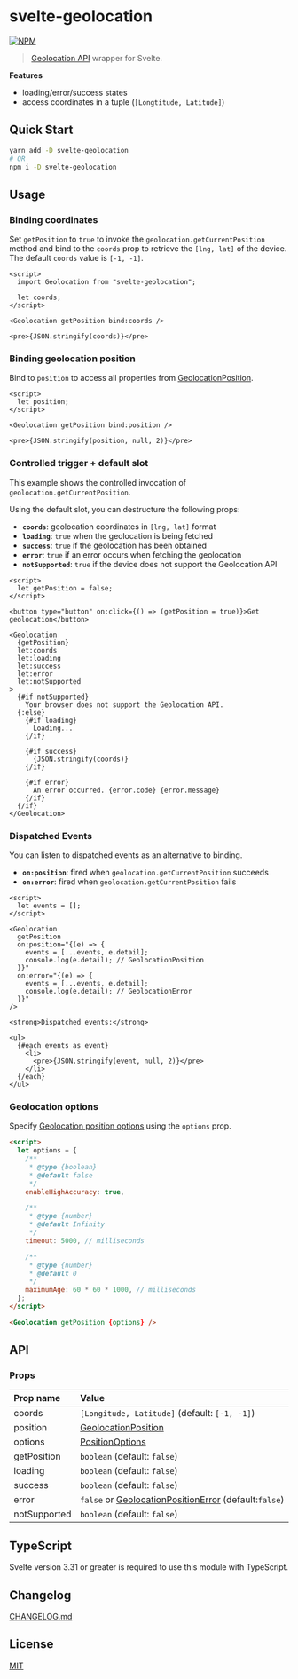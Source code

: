 # svelte-geolocation

[![NPM][npm]][npm-url]

> [Geolocation API](https://developer.mozilla.org/en-US/docs/Web/API/Geolocation_API) wrapper for Svelte.

**Features**

- loading/error/success states
- access coordinates in a tuple (`[Longtitude, Latitude]`)

<!-- TOC -->

## Quick Start

```bash
yarn add -D svelte-geolocation
# OR
npm i -D svelte-geolocation
```

## Usage

### Binding coordinates

Set `getPosition` to `true` to invoke the `geolocation.getCurrentPosition` method and bind to the `coords` prop to retrieve the `[lng, lat]` of the device. The default `coords` value is `[-1, -1]`.

<!-- prettier-ignore-start -->
```svelte
<script>
  import Geolocation from "svelte-geolocation";

  let coords;
</script>

<Geolocation getPosition bind:coords />

<pre>{JSON.stringify(coords)}</pre>
```
<!-- prettier-ignore-end -->

### Binding geolocation position

Bind to `position` to access all properties from [GeolocationPosition](https://developer.mozilla.org/en-US/docs/Web/API/GeolocationPosition).

<!-- prettier-ignore-start -->
```svelte
<script>
  let position;
</script>

<Geolocation getPosition bind:position />

<pre>{JSON.stringify(position, null, 2)}</pre>
```
<!-- prettier-ignore-end -->

### Controlled trigger + default slot

This example shows the controlled invocation of `geolocation.getCurrentPosition`.

Using the default slot, you can destructure the following props:

- **`coords`**: geolocation coordinates in `[lng, lat]` format
- **`loading`**: `true` when the geolocation is being fetched
- **`success`**: `true` if the geolocation has been obtained
- **`error`**: `true` if an error occurs when fetching the geolocation
- **`notSupported`**: `true` if the device does not support the Geolocation API

<!-- prettier-ignore-start -->
```svelte
<script>
  let getPosition = false;
</script>

<button type="button" on:click={() => (getPosition = true)}>Get geolocation</button>

<Geolocation
  {getPosition}
  let:coords
  let:loading
  let:success
  let:error
  let:notSupported
>
  {#if notSupported}
    Your browser does not support the Geolocation API.
  {:else}
    {#if loading}
      Loading...
    {/if}

    {#if success}
      {JSON.stringify(coords)}
    {/if}

    {#if error}
      An error occurred. {error.code} {error.message}
    {/if}
  {/if}
</Geolocation>
```
<!-- prettier-ignore-end -->

### Dispatched Events

You can listen to dispatched events as an alternative to binding.

- **`on:position`**: fired when `geolocation.getCurrentPosition` succeeds
- **`on:error`**: fired when `geolocation.getCurrentPosition` fails

<!-- prettier-ignore-start -->
```svelte
<script>
  let events = [];
</script>

<Geolocation
  getPosition
  on:position="{(e) => {
    events = [...events, e.detail];
    console.log(e.detail); // GeolocationPosition
  }}"
  on:error="{(e) => {
    events = [...events, e.detail];
    console.log(e.detail); // GeolocationError
  }}"
/>

<strong>Dispatched events:</strong>

<ul>
  {#each events as event}
    <li>
      <pre>{JSON.stringify(event, null, 2)}</pre>
    </li>
  {/each}
</ul>

```
<!-- prettier-ignore-end -->

### Geolocation options

Specify [Geolocation position options](https://developer.mozilla.org/en-US/docs/Web/API/PositionOptions) using the `options` prop.

<!-- prettier-ignore-start -->
```html
<script>
  let options = {
    /**
     * @type {boolean}
     * @default false
     */
    enableHighAccuracy: true,

    /**
     * @type {number}
     * @default Infinity
     */
    timeout: 5000, // milliseconds

    /**
     * @type {number}
     * @default 0
     */
    maximumAge: 60 * 60 * 1000, // milliseconds
  };
</script>

<Geolocation getPosition {options} />
```
<!-- prettier-ignore-end -->

## API

### Props

| Prop name    | Value                                                                                                                              |
| :----------- | :--------------------------------------------------------------------------------------------------------------------------------- |
| coords       | `[Longitude, Latitude]` (default: `[-1, -1]`)                                                                                      |
| position     | [GeolocationPosition](https://developer.mozilla.org/en-US/docs/Web/API/GeolocationPosition)                                        |
| options      | [PositionOptions](https://developer.mozilla.org/en-US/docs/Web/API/PositionOptions)                                                |
| getPosition  | `boolean` (default: `false`)                                                                                                       |
| loading      | `boolean` (default: `false`)                                                                                                       |
| success      | `boolean` (default: `false`)                                                                                                       |
| error        | `false` or [GeolocationPositionError](https://developer.mozilla.org/en-US/docs/Web/API/GeolocationPositionError) (default:`false`) |
| notSupported | `boolean` (default: `false`)                                                                                                       |

## TypeScript

Svelte version 3.31 or greater is required to use this module with TypeScript.

## Changelog

[CHANGELOG.md](CHANGELOG.md)

## License

[MIT](LICENSE)

[npm]: https://img.shields.io/npm/v/svelte-geolocation.svg?style=for-the-badge&color=%23ff3e00
[npm-url]: https://npmjs.com/package/svelte-geolocation
